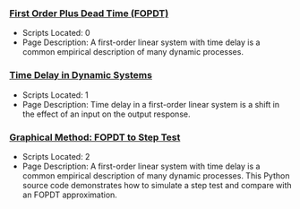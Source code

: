 ### [First Order Plus Dead Time (FOPDT)](https://www.apmonitor.com/pdc/index.php/Main/FirstOrderSystems)
- Scripts Located: 0
- Page Description: A first-order linear system with time delay is a common empirical description of many dynamic processes. 
### [Time Delay in Dynamic Systems](https://www.apmonitor.com/pdc/index.php/Main/FirstOrderPlusDeadTime)
- Scripts Located: 1
- Page Description: Time delay in a first-order linear system is a shift in the effect of an input on the output response. 
### [Graphical Method: FOPDT to Step Test](https://www.apmonitor.com/pdc/index.php/Main/FirstOrderGraphical)
- Scripts Located: 2
- Page Description: A first-order linear system with time delay is a common empirical description of many dynamic processes. This Python source code demonstrates how to simulate a step test and compare with an FOPDT approximation.
